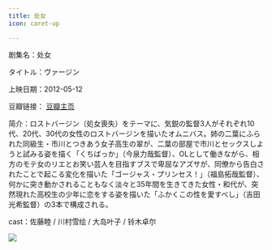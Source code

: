 ```yaml
---
title: 处女
icon: caret-up

---
```


剧集名：处女

タイトル：ヴァージン

上映日期：2012-05-12

豆瓣链接： [豆瓣主页](https://movie.douban.com/subject/10440458/)

简介：ロストバージン（処女喪失）をテーマに、気鋭の監督3人がそれぞれ10代、20代、30代の女性のロストバージンを描いたオムニバス。姉の二葉にふられた同級生・市川とつきあう女子高生の翠が、二葉の部屋で市川とセックスしようと試みる姿を描く「くちばっか」（今泉力哉監督）、OLとして働きながら、相方のモテ女のリエとお笑い芸人を目指すブスで卑屈なアズサが、同僚から告白されたことで起こる変化を描いた「ゴージャス・プリンセス！」（福島拓哉監督）、何かに突き動かされることもなく淡々と35年間を生きてきた女性・和代が、突然現れた高校生の少年に恋をする姿を描いた「ふかくこの性を愛すべし」（吉田光希監督）の3本で構成される。

cast：佐藤睦 / 川村雪绘 / 大岛叶子 / 铃木卓尔

![](https://listpic.tsgsanjiao.com/movie/2012/2012Virgin.jpg)
